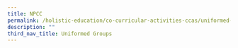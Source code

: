 ```yaml
---
title: NPCC
permalink: /holistic-education/co-curricular-activities-ccas/uniformed-groups/npcc
description: ""
third_nav_title: Uniformed Groups
---
```

